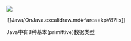 ![](https://gitee.com/codebysandwich/source/raw/master/picgo/2022-09/java%E5%9F%BA%E6%9C%AC%E6%95%B0%E6%8D%AE%E7%B1%BB%E5%9E%8B.png)


I[[Java/OnJava.excalidraw.md#^area=kpV87Ils]]



Java中有8种基本(primittive)数据类型

